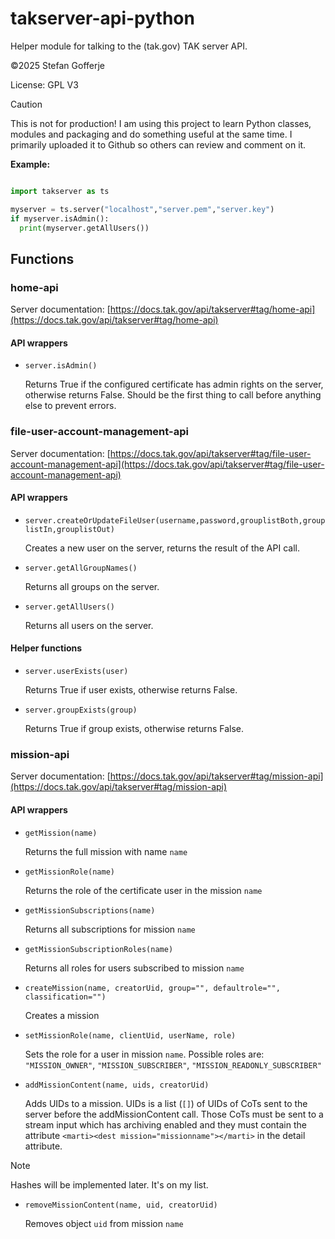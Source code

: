 # takserver-api-python

Helper module for talking to the (tak.gov) TAK server API.

&copy;2025 Stefan Gofferje

License: GPL V3

> [!CAUTION]
> This is not for production! I am using this project to learn Python classes, modules and packaging
> and do something useful at the same time. I primarily uploaded it to Github so others can review
> and comment on it.

**Example:**

```python

import takserver as ts

myserver = ts.server("localhost","server.pem","server.key")
if myserver.isAdmin():
  print(myserver.getAllUsers())

```

## Functions

### home-api

Server documentation: [https://docs.tak.gov/api/takserver#tag/home-api](https://docs.tak.gov/api/takserver#tag/home-api)

#### API wrappers

- `server.isAdmin()`

  Returns True if the configured certificate has admin rights on the server, otherwise returns False.
  Should be the first thing to call before anything else to prevent errors.

### file-user-account-management-api

Server documentation: [https://docs.tak.gov/api/takserver#tag/file-user-account-management-api](https://docs.tak.gov/api/takserver#tag/file-user-account-management-api)

#### API wrappers

- `server.createOrUpdateFileUser(username,password,grouplistBoth,grouplistIn,grouplistOut)`

  Creates a new user on the server, returns the result of the API call.

- `server.getAllGroupNames()`

  Returns all groups on the server.

- `server.getAllUsers()`

  Returns all users on the server.

#### Helper functions

- `server.userExists(user)`

  Returns True if user exists, otherwise returns False.

- `server.groupExists(group)`

  Returns True if group exists, otherwise returns False.

### mission-api

Server documentation: [https://docs.tak.gov/api/takserver#tag/mission-api](https://docs.tak.gov/api/takserver#tag/mission-api)

#### API wrappers

- `getMission(name)`

  Returns the full mission with name `name`

- `getMissionRole(name)`

  Returns the role of the certificate user in the mission `name`

- `getMissionSubscriptions(name)`

  Returns all subscriptions for mission `name`

- `getMissionSubscriptionRoles(name)`

  Returns all roles for users subscribed to mission `name`

- `createMission(name, creatorUid, group="", defaultrole="", classification="")`

  Creates a mission

- `setMissionRole(name, clientUid, userName, role)`

  Sets the role for a user in mission `name`. Possible roles are: `"MISSION_OWNER"`, `"MISSION_SUBSCRIBER"`, `"MISSION_READONLY_SUBSCRIBER"`

- `addMissionContent(name, uids, creatorUid)`

  Adds UIDs to a mission. UIDs is a list (`[]`) of UIDs of CoTs sent to the server before the addMissionContent call. Those CoTs must be sent
  to a stream input which has archiving enabled and they must contain the attribute `<marti><dest mission="missionname"></marti>` in the detail attribute.

> [!NOTE]
> Hashes will be implemented later. It's on my list.<br>

- `removeMissionContent(name, uid, creatorUid)`

  Removes object `uid` from mission `name`
